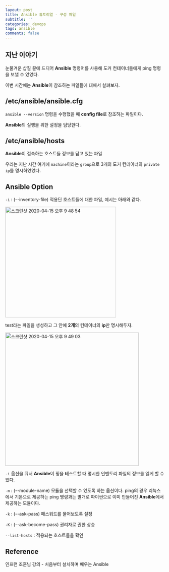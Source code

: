 ```yaml
---
layout: post
title: Ansible 튜토리얼 - 구성 파일
subtitle: ''
categories: devops
tags: ansible
comments: false
---
```


## 지난 이야기

눈물겨운 삽질 끝에 드디어 **Ansible** 명령어를 사용해 도커 컨테이너들에게 ping 명령을 보낼 수 있었다.

이번 시간에는 **Ansible**이 참조하는 파일들에 대해서 살펴보자.

## /etc/ansible/ansible.cfg

`ansible --version` 명령을 수행했을 때 **config file**로 참조하는 파일이다.

**Ansible**의 실행을 위한 설정을 담당한다.

## /etc/ansible/hosts

**Ansible**이 접속하는 호스트들 정보를 담고 있는 파일

우리는 지난 시간 여기에 `machine`이라는 `group`으로 3개의 도커 컨테이너의 `private ip`를 명시하였었다.

## Ansible Option

`-i` : (--inventory-file) 적용딘 호스트들에 대한 파일, 예시는 아래와 같다.

<img width="351" alt="스크린샷 2020-04-15 오후 9 48 54" src="https://user-images.githubusercontent.com/43809168/79338893-fdcfd480-7f62-11ea-9745-7e17ffb300c6.png">

test라는 파일을 생성하고 그 안에 **2개**의 컨테이너의 **ip**만 명시해두자.

<img width="423" alt="스크린샷 2020-04-15 오후 9 49 03" src="https://user-images.githubusercontent.com/43809168/79338895-fe686b00-7f62-11ea-9731-81a574641ef9.png">

`-i` 옵션을 줘서 **Ansible**이 핑을 테스트할 때 명시한 인벤토리 파일의 정보를 읽게 할 수 있다.

`-m` : (--module-name) 모듈을 선택할 수 있도록 하는 옵션이다. ping의 경우 리눅스에서 기본으로 제공하는 ping 명령과는 별개로 파이썬으로 이미 만들어진 **Ansible**에서 제공하는 모듈이다.

`-k` : (--ask-pass) 패스워드를 물어보도록 설정

`-K` : (--ask-become-pass) 권리자로 권한 상승

`--list-hosts` : 적용되는 호스트들을 확인

## Reference

인프런 조훈님 강의 - 처음부터 설치하며 배우는 Ansible
